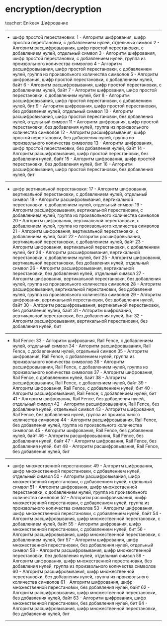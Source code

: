 # encryption/decryption
 teacher: Enikeev
Шифрование
***
* шифр простой перестановки:
1  - Алгоритм шифрования, шифр простой перестановки, с добавлением нулей, отдельный символ 
2  - Алгоритм расшифровывания, шифр простой перестановки, с добавлением нулей, отдельный символ 
3  - Алгоритм шифрования, шифр простой перестановки, с добавлением нулей, группа из произвольного количества символов 
4  - Алгоритм расшифровывания, шифр простой перестановки, с добавлением нулей, группа из произвольного количества символов 
5  - Алгоритм шифрования, шифр простой перестановки, с добавлением нулей, байт 
6  - Алгоритм расшифровывания, шифр простой перестановки, с добавлением нулей, байт 
7  - Алгоритм шифрования, шифр простой перестановки, с добавлением нулей, бит
8  - Алгоритм расшифровывания, шифр простой перестановки, с добавлением нулей, бит
9  - Алгоритм шифрования, шифр простой перестановки, без добавления нулей, отдельный символ 
10 - Алгоритм расшифровывания, шифр простой перестановки, без добавления нулей, отдельный символ 
11 - Алгоритм шифрования, шифр простой перестановки, без добавления нулей, группа из произвольного количества символов 
12 - Алгоритм расшифровывания, шифр простой перестановки, без добавления нулей, группа из произвольного количества символов 
13 - Алгоритм шифрования, шифр простой перестановки, без добавления нулей, байт 
14 - Алгоритм расшифровывания, шифр простой перестановки, без добавления нулей, байт 
15 - Алгоритм шифрования, шифр простой перестановки, без добавления нулей, бит
16 - Алгоритм расшифровывания, шифр простой перестановки, без добавления нулей, бит
***
*  шифр вертикальной перестановки:
17 - Алгоритм шифрования, вертикальной перестановки, с добавлением нулей, отдельный символ 
18 - Алгоритм расшифровывания, вертикальной перестановки, с добавлением нулей, отдельный символ 
19 - Алгоритм расшифровывания, вертикальной перестановки, с добавлением нулей, группа из произвольного количества символов 
20 - Алгоритм шифрования, вертикальной перестановки, с добавлением нулей, группа из произвольного количества символов 
21 - Алгоритм шифрования, вертикальной перестановки, с добавлением нулей, байт 
22 - Алгоритм расшифровывания, вертикальной перестановки, с добавлением нулей, байт 
23 - Алгоритм шифрования, вертикальной перестановки, с добавлением нулей, бит
24 - Алгоритм расшифровывания, вертикальной перестановки, с добавлением нулей, бит
25 - Алгоритм шифрования, вертикальной перестановки, без добавления нулей, отдельный символ 
26 - Алгоритм расшифровывания, вертикальной перестановки, без добавления нулей, отдельный символ 
27 - Алгоритм шифрования, вертикальной перестановки, без добавления нулей, группа из произвольного количества символов 
28 - Алгоритм расшифровывания, вертикальной перестановки, без добавления нулей, группа из произвольного количества символов
29 - Алгоритм шифрования, вертикальной перестановки, без добавления нулей, байт 
30 - Алгоритм расшифровывания, вертикальной перестановки, без добавления нулей, байт
31 - Алгоритм шифрования, вертикальной перестановки, без добавления нулей, бит
32 - Алгоритм расшифровывания, вертикальной перестановки, без добавления нулей, бит
***
*  Rail Fence:
33 - Алгоритм шифрования, Rail Fence, с добавлением нулей, отдельный символ 
34 - Алгоритм расшифровывания, Rail Fence, с добавлением нулей, отдельный символ 
35 - Алгоритм шифрования, Rail Fence, с добавлением нулей, группа из произвольного количества символов 
36 - Алгоритм расшифровывания, Rail Fence, с добавлением нулей, группа из произвольного количества символов
37 - Алгоритм шифрования, Rail Fence, с добавлением нулей, байт 
38 - Алгоритм расшифровывания, Rail Fence, с добавлением нулей, байт 
39 - Алгоритм шифрования, Rail Fence, с добавлением нулей, бит
40 - Алгоритм расшифровывания, Rail Fence, с добавлением нулей, бит
41 - Алгоритм шифрования, Rail Fence, без добавления нулей, отдельный символ 
42 - Алгоритм расшифровывания, Rail Fence, без добавления нулей, отдельный символ
43 - Алгоритм шифрования, Rail Fence, без добавления нулей, группа из произвольного количества символов 
44 - Алгоритм расшифровывания, Rail Fence, без добавления нулей, группа из произвольного количества символов
45 - Алгоритм шифрования, Rail Fence, без добавления нулей, байт 
46 - Алгоритм расшифровывания, Rail Fence, без добавления нулей, байт
47 - Алгоритм шифрования, Rail Fence, без добавления нулей, бит
48 - Алгоритм расшифровывания, Rail Fence, без добавления нулей, бит
 ***
*  шифр множественной перестановки:
49 - Алгоритм шифрования, шифр множественной перестановки, с добавлением нулей, отдельный символ 
50 - Алгоритм расшифровывания, шифр множественной перестановки, с добавлением нулей, отдельный символ
51 - Алгоритм шифрования, шифр множественной перестановки, с добавлением нулей, группа из произвольного количества символов 
52 - Алгоритм расшифровывания, шифр множественной перестановки, с добавлением нулей, группа из произвольного количества символов 
53 - Алгоритм шифрования, шифр множественной перестановки, с добавлением нулей, байт 
54 - Алгоритм расшифровывания, шифр множественной перестановки, с добавлением нулей, байт 
55 - Алгоритм шифрования, шифр множественной перестановки, с добавлением нулей, бит
56 - Алгоритм расшифровывания, шифр множественной перестановки, с добавлением нулей, бит
57 - Алгоритм шифрования, шифр множественной перестановки, без добавления нулей, отдельный символ 
58 - Алгоритм расшифровывания, шифр множественной перестановки, без добавления нулей, отдельный символ
59 - Алгоритм шифрования, шифр множественной перестановки, без добавления нулей, группа из произвольного количества символов 
60 - Алгоритм расшифровывания, шифр множественной перестановки, без добавления нулей, группа из произвольного количества символов 
61 - Алгоритм шифрования, шифр множественной перестановки, без добавления нулей, байт 
62 - Алгоритм расшифровывания, шифр множественной перестановки, без добавления нулей, байт 
63 - Алгоритм шифрования, шифр множественной перестановки, без добавления нулей, бит
64 - Алгоритм расшифровывания, шифр множественной перестановки, без добавления нулей, бит
***


 




